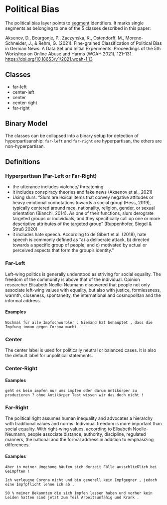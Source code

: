 # Political Bias
The political bias layer points to [segment](segment.md) identifiers. It marks single segments as belonging to one of the 5 classes described in this paper: 

Aksenov, D., Bourgonje, P., Zaczynska, K., Ostendorff, M., Moreno-Schneider, J., & Rehm, G. (2021). Fine-grained Classification of Political Bias in German News: A Data Set and Initial Experiments. Proceedings of the 5th Workshop on Online Abuse and Harms (WOAH 2021), 121–131. https://doi.org/10.18653/v1/2021.woah-1.13

## Classes
- far-left
- center-left
- center
- center-right
- far-right

## Binary Model
The classes can be collapsed into a binary setup for detection of hyperpartisanship: `far-left` and `far-right` are hyperpartisan, the others are non-hyperpartisan.

## Definitions
### Hyperpartisan (Far-Left or Far-Right)
- the utterance includes violence/ threatening
- it includes conspiracy theories and fake news (Aksenov et al., 2021)
- Using slurs: “Slurs are lexical items that convey negative attitudes or heavy emotional connotations towards a social group (Hess, 2019), typically centered around race, nationality, religion, gender, or sexual orientation (Bianchi, 2014). As one of their functions, slurs derograte targeted groups or individuals, and they specifically call up one or more descriptive attributes of the targeted group” (Ruppenhofer, Siegel & Struß 2020)
- it includes hate speech. According to de Gibert et al. (2018), hate speech is commonly defined as “a) a deliberate attack, b) directed towards a specific group of people, and c) motivated by actual or perceived aspects that form the group’s identity.”

### Far-Left
Left-wing politics is generally understood as striving for social equality. The freedom of the community is above that of the individual. Opinion researcher Elisabeth Noelle-Neumann discovered that people not only associate left-wing values with equality, but also with justice, formlessness, warmth, closeness, spontaneity, the international and cosmopolitan and the informal address.
#### Examples
`Nochmal für alle Impfschwurbler : Niemand hat behauptet , dass die Impfung immun gegen Corona macht .`
### Center
The center label is used for politically neutral or balanced cases. It is also the default label for unpolitical statements.
### Center-Right
#### Examples
`geht es beim impfen nur ums impfen oder darum Antikörper zu produzieren ? ohne Antikörper Test wissen wir das doch nicht !`
### Far-Right
The political right assumes human inequality and advocates a hierarchy with traditional values and norms. Individual freedom is more important than social equality. With right-wing values, according to Elisabeth Noelle-Neumann, people associate distance, authority, discipline, regulated manners, the national and the formal address in addition to emphasizing differences.
#### Examples
`Aber in meiner Umgebung häufen sich derzeit Fälle ausschließlich bei Geimpften !`

`Ich verleugne Corona nicht und bin generell kein Impfgegner , jedoch eine Impfpflicht lehne ich ab .`

`50 % meiner Bekannten die sich Impfen lassen haben und vorher kein Leiden hatten sind jetzt zum Teil Arbeitsunfähig und Krank .`
